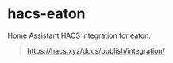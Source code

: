 # hacs-eaton
Home Assistant HACS integration for eaton.

> https://hacs.xyz/docs/publish/integration/
